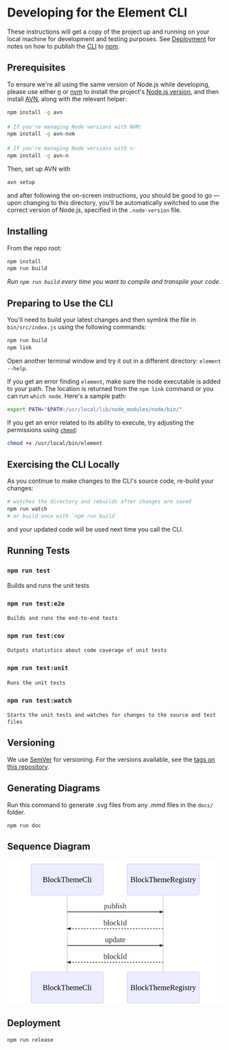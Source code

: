 # Developing for the Element CLI

These instructions will get a copy of the project up and running on your local machine for development and testing purposes. See [Deployment](#deployment) for notes on how to publish the [CLI](https://en.wikipedia.org/wiki/Command-line_interface) to [npm](https://npmjs.org).

## Prerequisites

To ensure we're all using the same version of Node.js while developing, please use either [n](https://github.com/tj/n) or [nvm](https://github.com/creationix/nvm) to install the project's [Node.js version](/.node-version), and then install [AVN](https://github.com/wbyoung/avn), along with the relevant helper:

```bash
npm install -g avn

# If you're managing Node versions with NVM:
npm install -g avn-nvm

# If you're managing Node versions with n:
npm install -g avn-n
```

Then, set up AVN with

```bash
avn setup
```

and after following the on-screen instructions, you should be good to go &mdash; upon changing to this directory, you'll be automatically switched to use the correct version of Node.js, specified in the `.node-version` file.

## Installing

From the repo root:

```bash
npm install
npm run build
```

_Run `npm run build` every time you want to compile and transpile your code._

## Preparing to Use the CLI

You'll need to build your latest changes and then symlink the file in `bin/src/index.js` using the following commands:

```bash
npm run build
npm link
```

Open another terminal window and try it out in a different directory: `element --help`.

If you get an error finding `element`, make sure the node executable is added to your path.  The location is returned from the `npm link` command or you can run `which node`.  Here's a sample path:

```bash
export PATH="$PATH:/usr/local/lib/node_modules/node/bin/"
```

If you get an error related to its ability to execute, try adjusting the permissions using [`chmod`](https://www.computerhope.com/unix/uchmod.htm):

```bash
chmod +x /usr/local/bin/element
```

## Exercising the CLI Locally

As you continue to make changes to the CLI's source code, re-build your changes:

```bash
# watches the directory and rebuilds after changes are saved
npm run watch
# or build once with `npm run build`
```

and your updated code will be used next time you call the CLI.

## Running Tests

### `npm run test`

   Builds and runs the unit tests

### `npm run test:e2e`

    Builds and runs the end-to-end tests

### `npm run test:cov`

    Outputs statistics about code coverage of unit tests

### `npm run test:unit`

    Runs the unit tests

### `npm run test:watch`

    Starts the unit tests and watches for changes to the source and test files

## Versioning

We use [SemVer](http://semver.org/) for versioning. For the versions available, see the [tags on this repository](https://github.com/volusion/element-cli/tags).

## Generating Diagrams

Run this command to generate .svg files from any .mmd files in the `docs/` folder.

    npm run doc

## Sequence Diagram

![Sequence Diagram](docs/seq-cli-registry.mmd.svg)

## Deployment

`npm run release`
